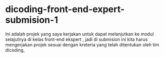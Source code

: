 # dicoding-front-end-expert-submision-1

Ini adalah projek yang saya kerjakan untuk dapat melanjutkan ke modul selajutnya di kelas front-end ekspert , jadi di submision ini kita harus mengerjakan projek sesuai dengan kreteria yang telah ditentukan oleh tim dicoding,
